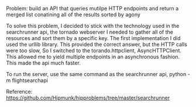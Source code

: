 Problem: build an API that queries mutilpe HTTP endpoints and return a merged list conatining all of the results sorted by agony

To solve this problem, I decided to stick with the technology used in the searchrunner api, the tornado webserver
I needed to gather all of the resources and sort them by a specific key. 
The first implementation I did used the urllib library. This provided the correct answer, but the HTTP calls were too slow,
So I switched to the torando.httpclient, AsyncHTTPClient. This allowed me to yield multiple endpoints in an asynchronous fashion. 
This made the api much faster.

To run the server, use the same command as the searchrunner api, python -m flightsearchapi

Reference: https://github.com/Hipmunk/hipproblems/tree/master/searchrunner
